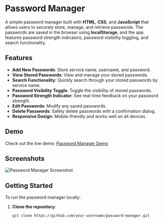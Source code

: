 # Password Manager

A simple password manager built with **HTML**, **CSS**, and **JavaScript** that allows users to securely store, manage, and retrieve passwords. The passwords are saved in the browser using **localStorage**, and the app features password strength indicators, password visibility toggling, and search functionality.

## Features
- **Add New Passwords**: Store service name, username, and password.
- **View Stored Passwords**: View and manage your stored passwords.
- **Search Functionality**: Quickly search through your stored passwords by service name.
- **Password Visibility Toggle**: Toggle the visibility of stored passwords.
- **Password Strength Indicator**: See real-time feedback on your password strength.
- **Edit Passwords**: Modify any saved passwords.
- **Delete Passwords**: Safely delete passwords with a confirmation dialog.
- **Responsive Design**: Mobile-friendly and works well on all devices.

## Demo

Check out the live demo: [Password Manager Demo](#)

## Screenshots

![Password Manager Screenshot](./screenshots/screenshot.png)

## Getting Started

To run the password manager locally:

1. **Clone the repository**:
   ```bash
   git clone https://github.com/your-username/password-manager.git
